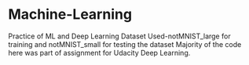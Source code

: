 # Machine-Learning
Practice of ML and Deep Learning
Dataset Used-notMNIST_large for training and notMNIST_small for testing the dataset
Majority of the code here was part of assignment for Udacity Deep Learning.
